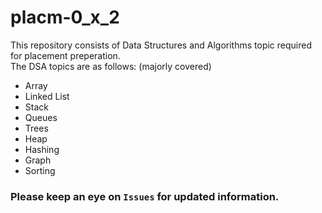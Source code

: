# placm-0_x_2

This repository consists of Data Structures and Algorithms topic required for placement preperation. 
<br>
The DSA topics are as follows: (majorly covered)
- Array
- Linked List
- Stack
- Queues
- Trees
- Heap
- Hashing
- Graph
- Sorting 
### Please keep an eye on `Issues` for updated information.
